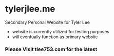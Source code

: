 # tylerjlee.me
Secondary Personal Website for Tyler Lee

- website is currently utilized for testing purposes
- will eventually function as primary website

### Please Visit tlee753.com for the latest 
